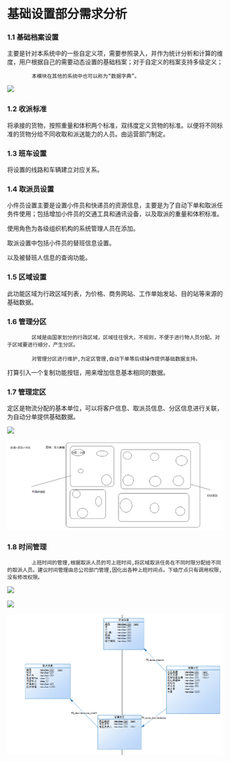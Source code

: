 # 基础设置部分需求分析

### 1.1   基础档案设置

主要是针对本系统中的一些自定义项，需要参照录入，并作为统计分析和计算的维度，用户根据自己的需要动态设置的基础档案；对于自定义的档案支持多级定义；

            本模块在其他的系统中也可以称为“数据字典”。

![](file:////Users/wupan/Library/Group%20Containers/UBF8T346G9.Office/TemporaryItems/msohtmlclip/clip_image002.jpg)

### 1.2   收派标准

将承接的货物，按照重量和体积两个标准，双纬度定义货物的标准。以便将不同标准的货物分给不同收取和派送能力的人员。由运营部门制定。

### 1.3   班车设置

将设置的线路和车辆建立对应关系。

### 1.4   取派员设置

小件员设置主要是设置小件员和快递员的资源信息，主要是为了自动下单和取派任务件使用；包括增加小件员的交通工具和通讯设备，以及取派的重量和体积标准。

使用角色为各级组织机构的系统管理人员在添加。

取派设置中包括小件员的替班信息设置。

以及被替班人信息的查询功能。

### 1.5   区域设置

此功能区域为行政区域列表，为价格、商务网站、工作单始发站、目的站等来源的基础数据。

### 1.6   管理分区

            区域是由国家划分的行政区域，区域往往很大，不规则，不便于进行物人员分配。对于区域要进行细分，产生分区。

            对管理分区进行维护,为定区管理,自动下单等后续操作提供基础数据支持。

打算引入一个复制功能按钮，用来增加信息基本相同的数据。

### 1.7   管理定区

定区是物流分配的基本单位，可以将客户信息、取派员信息、分区信息进行关联，为自动分单提供基础数据。

![](file:////Users/wupan/Library/Group%20Containers/UBF8T346G9.Office/TemporaryItems/msohtmlclip/clip_image004.jpg)

![](../../../.gitbook/assets/image%20%2814%29.png)

### 1.8   时间管理

            上班时间的管理,根据取派人员的可上班时间,将区域取派任务在不同时限分配给不同的取派人员。建议时间管理由总公司部门管理,固化出各种上班时间点。下级厅点只有调用权限,没有修改权限。

![](file:////Users/wupan/Library/Group%20Containers/UBF8T346G9.Office/TemporaryItems/msohtmlclip/clip_image006.jpg)

![](file:////Users/wupan/Library/Group%20Containers/UBF8T346G9.Office/TemporaryItems/msohtmlclip/clip_image008.jpg)

![](../../../.gitbook/assets/image%20%2896%29.png)

